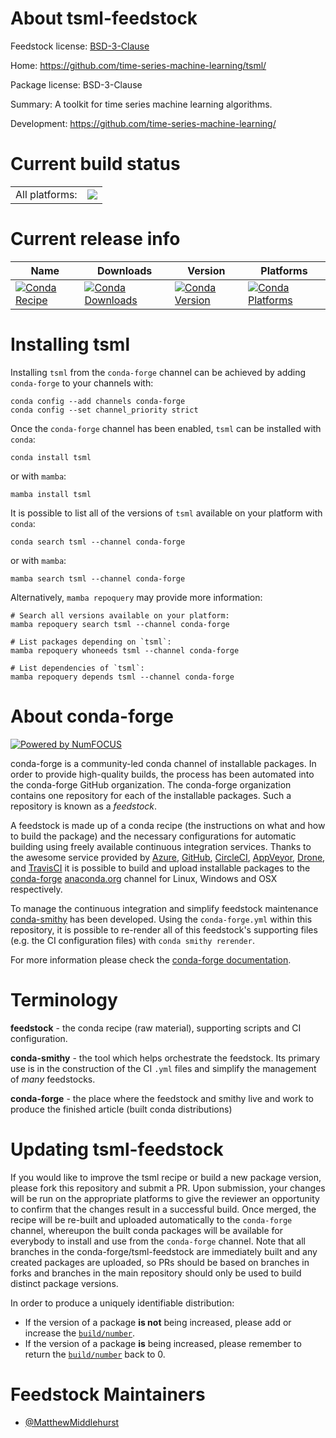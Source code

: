 About tsml-feedstock
====================

Feedstock license: [BSD-3-Clause](https://github.com/conda-forge/tsml-feedstock/blob/main/LICENSE.txt)

Home: https://github.com/time-series-machine-learning/tsml/

Package license: BSD-3-Clause

Summary: A toolkit for time series machine learning algorithms.

Development: https://github.com/time-series-machine-learning/

Current build status
====================


<table><tr><td>All platforms:</td>
    <td>
      <a href="https://dev.azure.com/conda-forge/feedstock-builds/_build/latest?definitionId=20335&branchName=main">
        <img src="https://dev.azure.com/conda-forge/feedstock-builds/_apis/build/status/tsml-feedstock?branchName=main">
      </a>
    </td>
  </tr>
</table>

Current release info
====================

| Name | Downloads | Version | Platforms |
| --- | --- | --- | --- |
| [![Conda Recipe](https://img.shields.io/badge/recipe-tsml-green.svg)](https://anaconda.org/conda-forge/tsml) | [![Conda Downloads](https://img.shields.io/conda/dn/conda-forge/tsml.svg)](https://anaconda.org/conda-forge/tsml) | [![Conda Version](https://img.shields.io/conda/vn/conda-forge/tsml.svg)](https://anaconda.org/conda-forge/tsml) | [![Conda Platforms](https://img.shields.io/conda/pn/conda-forge/tsml.svg)](https://anaconda.org/conda-forge/tsml) |

Installing tsml
===============

Installing `tsml` from the `conda-forge` channel can be achieved by adding `conda-forge` to your channels with:

```
conda config --add channels conda-forge
conda config --set channel_priority strict
```

Once the `conda-forge` channel has been enabled, `tsml` can be installed with `conda`:

```
conda install tsml
```

or with `mamba`:

```
mamba install tsml
```

It is possible to list all of the versions of `tsml` available on your platform with `conda`:

```
conda search tsml --channel conda-forge
```

or with `mamba`:

```
mamba search tsml --channel conda-forge
```

Alternatively, `mamba repoquery` may provide more information:

```
# Search all versions available on your platform:
mamba repoquery search tsml --channel conda-forge

# List packages depending on `tsml`:
mamba repoquery whoneeds tsml --channel conda-forge

# List dependencies of `tsml`:
mamba repoquery depends tsml --channel conda-forge
```


About conda-forge
=================

[![Powered by
NumFOCUS](https://img.shields.io/badge/powered%20by-NumFOCUS-orange.svg?style=flat&colorA=E1523D&colorB=007D8A)](https://numfocus.org)

conda-forge is a community-led conda channel of installable packages.
In order to provide high-quality builds, the process has been automated into the
conda-forge GitHub organization. The conda-forge organization contains one repository
for each of the installable packages. Such a repository is known as a *feedstock*.

A feedstock is made up of a conda recipe (the instructions on what and how to build
the package) and the necessary configurations for automatic building using freely
available continuous integration services. Thanks to the awesome service provided by
[Azure](https://azure.microsoft.com/en-us/services/devops/), [GitHub](https://github.com/),
[CircleCI](https://circleci.com/), [AppVeyor](https://www.appveyor.com/),
[Drone](https://cloud.drone.io/welcome), and [TravisCI](https://travis-ci.com/)
it is possible to build and upload installable packages to the
[conda-forge](https://anaconda.org/conda-forge) [anaconda.org](https://anaconda.org/)
channel for Linux, Windows and OSX respectively.

To manage the continuous integration and simplify feedstock maintenance
[conda-smithy](https://github.com/conda-forge/conda-smithy) has been developed.
Using the ``conda-forge.yml`` within this repository, it is possible to re-render all of
this feedstock's supporting files (e.g. the CI configuration files) with ``conda smithy rerender``.

For more information please check the [conda-forge documentation](https://conda-forge.org/docs/).

Terminology
===========

**feedstock** - the conda recipe (raw material), supporting scripts and CI configuration.

**conda-smithy** - the tool which helps orchestrate the feedstock.
                   Its primary use is in the construction of the CI ``.yml`` files
                   and simplify the management of *many* feedstocks.

**conda-forge** - the place where the feedstock and smithy live and work to
                  produce the finished article (built conda distributions)


Updating tsml-feedstock
=======================

If you would like to improve the tsml recipe or build a new
package version, please fork this repository and submit a PR. Upon submission,
your changes will be run on the appropriate platforms to give the reviewer an
opportunity to confirm that the changes result in a successful build. Once
merged, the recipe will be re-built and uploaded automatically to the
`conda-forge` channel, whereupon the built conda packages will be available for
everybody to install and use from the `conda-forge` channel.
Note that all branches in the conda-forge/tsml-feedstock are
immediately built and any created packages are uploaded, so PRs should be based
on branches in forks and branches in the main repository should only be used to
build distinct package versions.

In order to produce a uniquely identifiable distribution:
 * If the version of a package **is not** being increased, please add or increase
   the [``build/number``](https://docs.conda.io/projects/conda-build/en/latest/resources/define-metadata.html#build-number-and-string).
 * If the version of a package **is** being increased, please remember to return
   the [``build/number``](https://docs.conda.io/projects/conda-build/en/latest/resources/define-metadata.html#build-number-and-string)
   back to 0.

Feedstock Maintainers
=====================

* [@MatthewMiddlehurst](https://github.com/MatthewMiddlehurst/)

